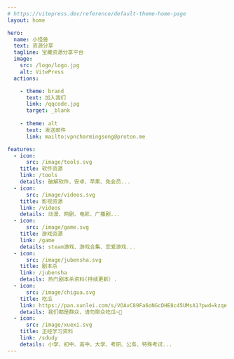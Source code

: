 ```yaml
---
# https://vitepress.dev/reference/default-theme-home-page
layout: home

hero:
  name: 小怪兽
  text: 资源分享
  tagline: 宝藏资源分享平台
  image:
    src: /logo/logo.jpg
    alt: VitePress
  actions:

    - theme: brand
      text: 加入我们
      link: /qqcode.jpg
      target: _blank
      
    - theme: alt
      text: 发送邮件
      link: mailto:vpncharmingsong@proton.me

features:
  - icon:
      src: /image/tools.svg
    title: 软件资源
    link: /tools
    details: 破解软件、安卓、苹果、免会员...
  - icon:
      src: /image/videos.svg
    title: 影视资源
    link: /videos
    details: 动漫、网剧、电影、广播剧...
  - icon:
      src: /image/game.svg
    title: 游戏资源
    link: /game
    details: steam游戏、游戏合集、恋爱游戏...
  - icon:
      src: /image/jubensha.svg
    title: 剧本杀
    link: /jubensha
    details: 热门剧本杀资料(持续更新）.
  - icon:
      src: /image/chigua.svg
    title: 吃瓜
    link: https://pan.xunlei.com/s/VOAvC89Fa6oNGcDHE8c45UMsA1?pwd=kzqe
    details: 我们都是群众，请勿聚众吃瓜~🍉
  - icon:
      src: /image/xuexi.svg
    title: 正经学习资料
    link: /sdudy
    details: 小学、初中、高中、大学、考研、公务、特殊考试...
---
```




<!--@include: @/common/disclaimer.md-->
